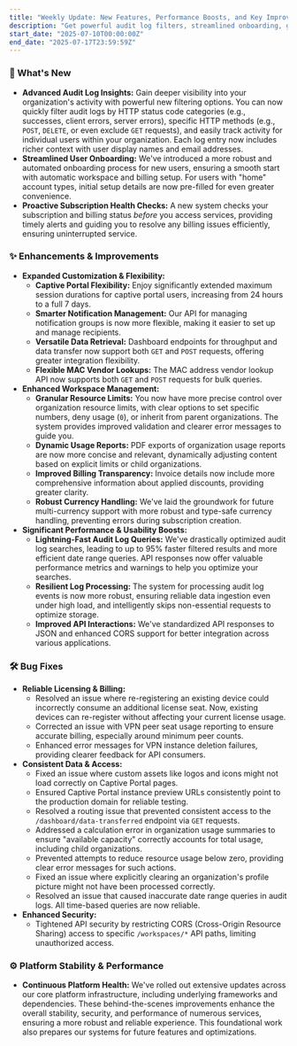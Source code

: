 ```yaml
---
title: "Weekly Update: New Features, Performance Boosts, and Key Improvements"
description: "Get powerful audit log filters, streamlined onboarding, granular resource controls, and performance boosts this week. Critical fixes ensure a more stable and secure platform experience."
start_date: "2025-07-10T00:00:00Z"
end_date: "2025-07-17T23:59:59Z"
---
```


### 🎉 What's New

*   **Advanced Audit Log Insights:** Gain deeper visibility into your organization's activity with powerful new filtering options. You can now quickly filter audit logs by HTTP status code categories (e.g., successes, client errors, server errors), specific HTTP methods (e.g., `POST`, `DELETE`, or even exclude `GET` requests), and easily track activity for individual users within your organization. Each log entry now includes richer context with user display names and email addresses.
*   **Streamlined User Onboarding:** We've introduced a more robust and automated onboarding process for new users, ensuring a smooth start with automatic workspace and billing setup. For users with "home" account types, initial setup details are now pre-filled for even greater convenience.
*   **Proactive Subscription Health Checks:** A new system checks your subscription and billing status *before* you access services, providing timely alerts and guiding you to resolve any billing issues efficiently, ensuring uninterrupted service.

### ✨ Enhancements & Improvements

*   **Expanded Customization & Flexibility:**
    *   **Captive Portal Flexibility:** Enjoy significantly extended maximum session durations for captive portal users, increasing from 24 hours to a full 7 days.
    *   **Smarter Notification Management:** Our API for managing notification groups is now more flexible, making it easier to set up and manage recipients.
    *   **Versatile Data Retrieval:** Dashboard endpoints for throughput and data transfer now support both `GET` and `POST` requests, offering greater integration flexibility.
    *   **Flexible MAC Vendor Lookups:** The MAC address vendor lookup API now supports both `GET` and `POST` requests for bulk queries.
*   **Enhanced Workspace Management:**
    *   **Granular Resource Limits:** You now have more precise control over organization resource limits, with clear options to set specific numbers, deny usage (`0`), or inherit from parent organizations. The system provides improved validation and clearer error messages to guide you.
    *   **Dynamic Usage Reports:** PDF exports of organization usage reports are now more concise and relevant, dynamically adjusting content based on explicit limits or child organizations.
    *   **Improved Billing Transparency:** Invoice details now include more comprehensive information about applied discounts, providing greater clarity.
    *   **Robust Currency Handling:** We've laid the groundwork for future multi-currency support with more robust and type-safe currency handling, preventing errors during subscription creation.
*   **Significant Performance & Usability Boosts:**
    *   **Lightning-Fast Audit Log Queries:** We've drastically optimized audit log searches, leading to up to 95% faster filtered results and more efficient date range queries. API responses now offer valuable performance metrics and warnings to help you optimize your searches.
    *   **Resilient Log Processing:** The system for processing audit log events is now more robust, ensuring reliable data ingestion even under high load, and intelligently skips non-essential requests to optimize storage.
    *   **Improved API Interactions:** We've standardized API responses to JSON and enhanced CORS support for better integration across various applications.

### 🛠️ Bug Fixes

*   **Reliable Licensing & Billing:**
    *   Resolved an issue where re-registering an existing device could incorrectly consume an additional license seat. Now, existing devices can re-register without affecting your current license usage.
    *   Corrected an issue with VPN peer seat usage reporting to ensure accurate billing, especially around minimum peer counts.
    *   Enhanced error messages for VPN instance deletion failures, providing clearer feedback for API consumers.
*   **Consistent Data & Access:**
    *   Fixed an issue where custom assets like logos and icons might not load correctly on Captive Portal pages.
    *   Ensured Captive Portal instance preview URLs consistently point to the production domain for reliable testing.
    *   Resolved a routing issue that prevented consistent access to the `/dashboard/data-transferred` endpoint via `GET` requests.
    *   Addressed a calculation error in organization usage summaries to ensure "available capacity" correctly accounts for total usage, including child organizations.
    *   Prevented attempts to reduce resource usage below zero, providing clear error messages for such actions.
    *   Fixed an issue where explicitly clearing an organization's profile picture might not have been processed correctly.
    *   Resolved an issue that caused inaccurate date range queries in audit logs. All time-based queries are now reliable.
*   **Enhanced Security:**
    *   Tightened API security by restricting CORS (Cross-Origin Resource Sharing) access to specific `/workspaces/*` API paths, limiting unauthorized access.

### ⚙️ Platform Stability & Performance

*   **Continuous Platform Health:** We've rolled out extensive updates across our core platform infrastructure, including underlying frameworks and dependencies. These behind-the-scenes improvements enhance the overall stability, security, and performance of numerous services, ensuring a more robust and reliable experience. This foundational work also prepares our systems for future features and optimizations.
